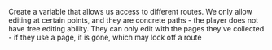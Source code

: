 Create a variable that allows us access to different routes. We only allow editing at certain points, and they are concrete paths - the player does not have free editing ability. They can only edit with the pages they've collected - if they use a page, it is gone, which may lock off a route